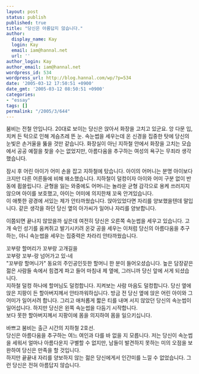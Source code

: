 ```yaml
---
layout: post
status: publish
published: true
title: "당신은 아름답지 않습니다."
author:
  display_name: Kay
  login: Kay
  email: iam@hannal.net
  url: ''
author_login: Kay
author_email: iam@hannal.net
wordpress_id: 534
wordpress_url: http://blog.hannal.com/wp/?p=534
date: '2005-03-12 17:50:51 +0900'
date_gmt: '2005-03-12 08:50:51 +0900'
categories:
- "essay"
tags: []
permalink: "/2005/3/644"
---
```

<p>붐비는 전철 안입니다. 20대로 보이는 당신은 앉아서 화장을 고치고 있군요. 앙 다문 입, 치켜 든 턱으로 인해 게슴츠레 뜬 눈. 속눈썹을 세우는데 온 신경을 집중한 탓에 당신의 눈빛은 손거울을 뚫을 것만 같습니다. 화장실이 아닌 지하철 안에서 화장을 고치는 모습에서 공공 예절을 찾을 수는 없었지만, 아름다움을 추구하는 여성의 욕구는 무죄라 생각했습니다.</p>
<p>잠시 후 어린 아이가 어미 손을 잡고 지하철에 탔습니다. 아이의 어머니는 분명 아이보다 크지만 다른 어른들에 비해 왜소했습니다. 지하철이 덜컹이자 아이와 어미 구분 없이 반동에 휩쓸립니다. 균형을 잃는 와중에도 어머니는 놀라운 균형 감각으로 용케 쓰러지지 않으며 아이를 보호했고, 아이는 어미에 의지한채 꼬옥 안겨있습니다.<br />
이 애틋한 광경에 서있는 제가 안타까웠습니다. 앉아있었다면 자리를 양보했을텐데 말입니다. 같은 생각을 하던 당신 옆의 아가씨가 일어나 자리를 양보합니다.</p>
<p>이쯤되면 끝나지 않았을까 싶은데 여전히 당신은 오른쪽 속눈썹을 세우고 있습니다. 고개 숙인 성기를 움켜쥐고 발기시키려 온갖 공을 세우는 이처럼 당신의 아름다움을 추구하는, 아니 속눈썹을 세우는 집중력은 차라리 안타까웠습니다.</p>
<p>꼬부랑 할머리가 꼬부랑 고개길을<br />
꼬부랑 꼬부-랑 넘어가고 있-네<br />
"꼬부랑 할머니가" 동요의 주인공인듯한 할머니 한 분이 들어오셨습니다. 높은 담장같은 젊은 사람들 속에서 힘겹게 파고 들어 마침내 제 옆에, 그러니까 당신 앞에 서게 되셨습니다.<br />
지하철 덜컹 하나에 할머님도 덜컹합니다. 지켜보는 사람 마음도 덜컹합니다. 당신 옆에 앉은 지팡이 든 할아버지께서 안타까워하십니다. 방금 전 당신 옆에 앉은 어린 아이와 그 어미가 일어서려 합니다. 그리고 애처롭게 짧은 티를 내며 서지 않았던 당신의 속눈썹이 일어섭니다. 하지만 당신은 왼쪽 속눈썹을 다듬기 시작합니다.<br />
보다 못한 할아버지께서 지팡이에 몸을 의지하여 몸을 일으키십니다.</p>
<p>바쁘고 붐비는 출근 시간의 지하철 2호선.<br />
당신은 아름다움을 추구하는 여느 여인과 다를 바 없을 지 모릅니다. 저는 당신이 속눈썹을 세워서 얼마나 아름다운지 구별할 수 없지만, 남들이 발견하지 못하는 미의 오점을 보완하여 당신은 만족을 할 것입니다.<br />
하지만 끝끝내 자리를 양보하지 않는 젊은 당신에게서 인간미를 느낄 수 없었습니다. 그런 당신은 전혀 아름답지 않습니다.</p>
